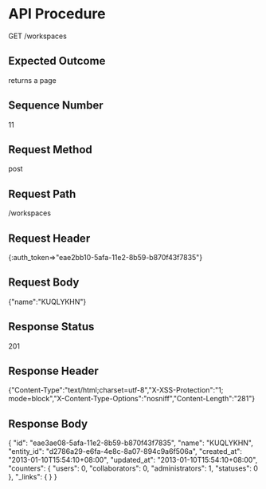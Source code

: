# API Procedure
GET /workspaces
## Expected Outcome
returns a page
## Sequence Number
11
## Request Method
post
## Request Path
/workspaces
## Request Header
{:auth_token=>"eae2bb10-5afa-11e2-8b59-b870f43f7835"}
## Request Body
{"name":"KUQLYKHN"}

## Response Status
201
## Response Header
{"Content-Type":"text/html;charset=utf-8","X-XSS-Protection":"1; mode=block","X-Content-Type-Options":"nosniff","Content-Length":"281"}

## Response Body
{
  "id": "eae3ae08-5afa-11e2-8b59-b870f43f7835",
  "name": "KUQLYKHN",
  "entity_id": "d2786a29-e6fa-4e8c-8a07-894c9a6f506a",
  "created_at": "2013-01-10T15:54:10+08:00",
  "updated_at": "2013-01-10T15:54:10+08:00",
  "counters": {
    "users": 0,
    "collaborators": 0,
    "administrators": 1,
    "statuses": 0
  },
  "_links": {
  }
}
